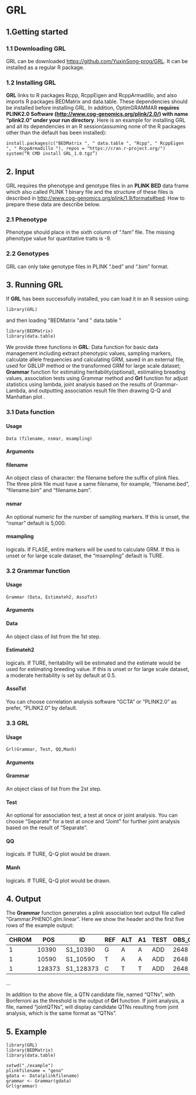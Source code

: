 # GRL

## 1.Getting started

### 1.1	Downloading GRL

GRL can be downloaded https://github.com/YuxinSong-prog/GRL. It can be installed as a regular R package.

### 1.2	Installing GRL

**GRL** links to R packages Rcpp, RcppEigen and RcppArmadillo, and also imports R packages BEDMatrix and data.table. These dependencies should be installed before installing GRL. In addition, OptimGRAMMAR **requires PLINK2.0 Software (http://www.cog-genomics.org/plink/2.0/) with name “plink2.0” under your run directory**. Here is an example for installing GRL and all its dependencies in an R session(assuming none of the R packages other than the default has been installed):
```
install.packages(c("BEDMatrix ", " data.table ", "Rcpp", " RcppEigen ", " RcppArmadillo "), repos = "https://cran.r-project.org/")
system(“R CMD install GRL_1.0.tgz”)
```

## 2. Input

GRL requires the phenotype and genotype files in an **PLINK BED** data frame which also called PLINK 1 binary file and the structure of these files is described in http://www.cog-genomics.org/plink/1.9/formats#bed. How to prepare these data are describe below.

### 2.1 Phenotype

Phenotype should place in the sixth column of “.fam” file. The missing phenotype value for quantitative traits is -9.

### 2.2 Genotypes

GRL can only take genotype files in PLINK “.bed” and “.bim” format.

## 3. Running GRL
If **GRL** has been successfully installed, you can load it in an R session using:<br>
```
library(GRL)
```
and then loading "BEDMatrix "and " data.table " <br>
```
library(BEDMatrix)
library(data.table)
```
We provide three functions in **GRL**: Data function for basic data management including extract phenotypic values, sampling markers, calculate allele frequencies and calculating GRM, saved in an external file, used for GBLUP method or the transformed GRM for large scale dataset; **Grammar** function for estimating heritability(optional), estimating breading values, association tests using Grammar method and **Grl** function for adjust statistics using lambda, joint analysis based on the results of Grammar-Lambda, and outputting association result file then drawing Q-Q and Manhattan plot .

### 3.1 Data function
#### Usage
```
Data (filename, nsmar, msampling)
```
#### Arguments
#### filename
An object class of character: the filename before the suffix of plink files. The three plink file must have a same filename, for example, “filename.bed”, “filename.bim” and “filename.bam”.<br>
#### nsmar
An optional numeric for the number of sampling markers. If this is unset, the “nsmar” default is 5,000.<br>
#### msampling
logicals. If FLASE, entire markers will be used to calculate GRM. If this is unset or for large scale dataset, the “msampling” default is TURE.

### 3.2 Grammar function
#### Usage
```
Grammar (Data, Estimateh2, AssoTst)
```

#### Arguments

#### Data
An object class of list from the 1st step.
#### Estimateh2
logicals. If TURE, heritability will be estimated and the estimate would be used for estimating breeding value. If this is unset or for large scale dataset, a moderate heritability is set by default at 0.5.
#### AssoTst
You can choose correlation analysis software “GCTA” or “PLINK2.0” as prefer, “PLINK2.0” by default.


### 3.3 GRL
#### Usage
```
Grl(Grammar, Test, QQ,Manh)
```
#### Arguments

#### Grammar
An object class of list from the 2st step.
#### Test
An optional for association test, a test at once or joint analysis. You can choose “Separate” for a test at once and “Joint” for further joint analysis based on the result of “Separate”.
#### QQ
logicals. If TURE, Q-Q plot would be drawn.
#### Manh
logicals. If TURE, Q-Q plot would be drawn.

## 4. Output

The **Grammar** function generates a plink association text output file called “Grammar.PHENO1.glm.linear”. Here we show the header and the first five rows of the example output:

CHROM|	POS|	ID|	REF|	ALT|	A1|	TEST|	OBS_CT|	BETA|	SE|	T_STAT|	P|	ERRCODE
---- | ----- | ------ | ------| ------| ------| ------| ------| ------| ------| ------| ------| ------
1|	10390|	S1_10390	|G|	A|	A|	ADD|	2648|	-0.00784112|	0.238845|	-0.0328293	|0.973813|	|.
1|	10590|	S1_10590	|T|	A|	A|	ADD|	2648|	-0.202364|	0.249746|	-0.810281	|0.417852|	|.
1|	128373|	S1_128373|	C|	T|	T|	ADD|	2648|	0.033819|	0.124565|	0.271498	|0.78603|	|.
…


In addition to the above file, a QTN candidate file, named “QTNs”, with Bonferroni as the threshold is the output of **Grl** function. If joint analysis, a file, named “jointQTNs”, will display candidate QTNs resulting from joint analysis, which is the same format as “QTNs”.

## 5. Example
```
library(GRL)
library(BEDMatrix)
library(data.table)

setwd("./example")
plinkfilename = "geno"
gdata <- Data(plinkfilename)
grammar <- Grammar(gdata)
Grl(grammar)
```

